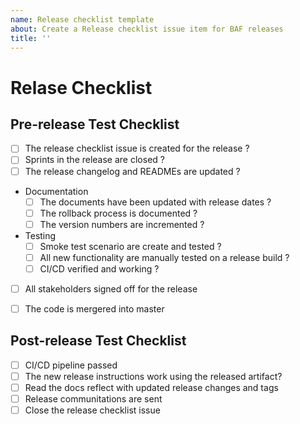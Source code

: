 ```yaml
---
name: Release checklist template
about: Create a Release checklist issue item for BAF releases
title: ''
---
```

# Relase Checklist

## Pre-release Test Checklist
- [ ] The release checklist issue is created for the release ?
- [ ] Sprints in the release are closed ?
- [ ] The release changelog and READMEs are updated ?
* Documentation
    - [ ] The documents have been updated with release dates ?
    - [ ] The rollback process is documented ?
    - [ ] The version numbers are incremented ?
* Testing
    - [ ] Smoke test scenario are create and tested ?
    - [ ] All new functionality are manually tested on a release build ?
    - [ ] CI/CD verified and working ?
- [ ] All stakeholders signed off for the release
- [ ] The code is mergered into master


## Post-release Test Checklist
- [ ] CI/CD pipeline passed
- [ ] The new release instructions work using the released artifact?
- [ ] Read the docs reflect with updated release changes and tags
- [ ] Release communitations are sent
- [ ] Close the release checklist issue
